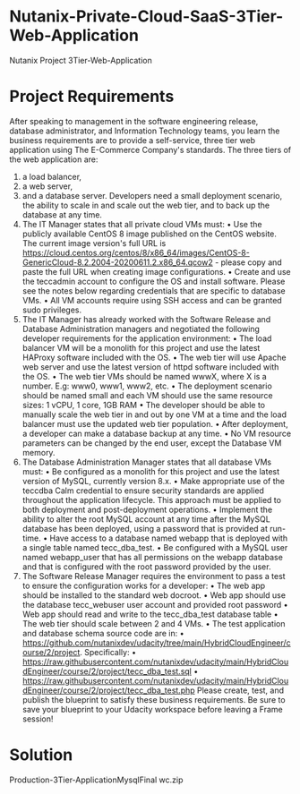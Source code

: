 # Nutanix-Private-Cloud-SaaS-3Tier-Web-Application
Nutanix Project 3Tier-Web-Application 

# Project Requirements
After speaking to management in the software engineering release, database administrator, and Information Technology teams, you learn the business requirements are to provide a self-service, three tier web application using The E-Commerce Company's standards.
The three tiers of the web application are:
1.	a load balancer,
2.	a web server,
3.	and a database server.
Developers need a small deployment scenario, the ability to scale in and scale out the web tier, and to back up the database at any time.
1.	The IT Manager states that all private cloud VMs must:
•	Use the publicly available CentOS 8 image published on the CentOS website. The current image version's full URL is https://cloud.centos.org/centos/8/x86_64/images/CentOS-8-GenericCloud-8.2.2004-20200611.2.x86_64.qcow2 - please copy and paste the full URL when creating image configurations.
•	Create and use the teccadmin account to configure the OS and install software. Please see the notes below regarding credentials that are specific to database VMs.
•	All VM accounts require using SSH access and can be granted sudo privileges.
2.	The IT Manager has already worked with the Software Release and Database Administration managers and negotiated the following developer requirements for the application environment:
•	The load balancer VM will be a monolith for this project and use the latest HAProxy software included with the OS.
•	The web tier will use Apache web server and use the latest version of httpd software included with the OS.
•	The web tier VMs should be named wwwX, where X is a number. E.g: www0, www1, www2, etc.
•	The deployment scenario should be named small and each VM should use the same resource sizes: 1 vCPU, 1 core, 1GB RAM
•	The developer should be able to manually scale the web tier in and out by one VM at a time and the load balancer must use the updated web tier population.
•	After deployment, a developer can make a database backup at any time.
•	No VM resource parameters can be changed by the end user, except the Database VM memory.
3.	The Database Administration Manager states that all database VMs must:
•	Be configured as a monolith for this project and use the latest version of MySQL, currently version 8.x.
•	Make appropriate use of the teccdba Calm credential to ensure security standards are applied throughout the application lifecycle. This approach must be applied to both deployment and post-deployment operations.
•	Implement the ability to alter the root MySQL account at any time after the MySQL database has been deployed, using a password that is provided at run-time.
•	Have access to a database named webapp that is deployed with a single table named tecc_dba_test.
•	Be configured with a MySQL user named webapp_user that has all permissions on the webapp database and that is configured with the root password provided by the user.
4.	The Software Release Manager requires the environment to pass a test to ensure the configuration works for a developer:
•	The web app should be installed to the standard web docroot.
•	Web app should use the database tecc_webuser user account and provided root password
•	Web app should read and write to the tecc_dba_test database table
•	The web tier should scale between 2 and 4 VMs.
•	The test application and database schema source code are in:
•	https://github.com/nutanixdev/udacity/tree/main/HybridCloudEngineer/course/2/project. Specifically:
•	https://raw.githubusercontent.com/nutanixdev/udacity/main/HybridCloudEngineer/course/2/project/tecc_dba_test.sql
•	https://raw.githubusercontent.com/nutanixdev/udacity/main/HybridCloudEngineer/course/2/project/tecc_dba_test.php
Please create, test, and publish the blueprint to satisfy these business requirements.
Be sure to save your blueprint to your Udacity workspace before leaving a Frame session!

# Solution

Production-3Tier-ApplicationMysqlFinal wc.zip


